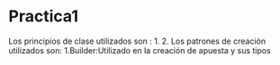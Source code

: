 # Practica1
Los principios de clase utilizados son :
1.
2.
Los patrones de creación utilizados son:
1.Builder:Utilizado en la creación de apuesta y sus tipos
